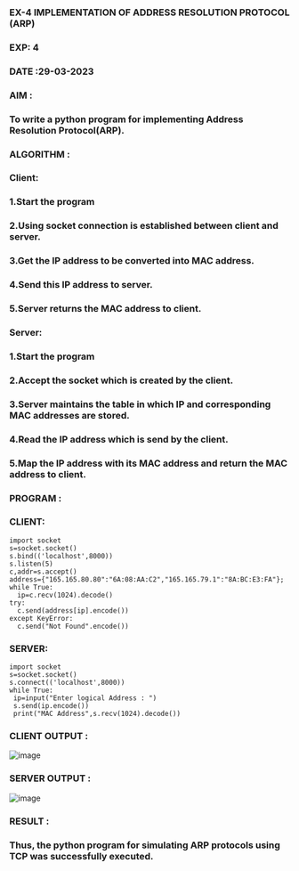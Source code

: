 ### EX-4 IMPLEMENTATION OF ADDRESS RESOLUTION PROTOCOL (ARP)

### EXP: 4

### DATE :29-03-2023

### AIM :

### To write a python program for implementing Address Resolution Protocol(ARP).

### ALGORITHM :

### Client:
### 1.Start the program
### 2.Using socket connection is established between client and server.
### 3.Get the IP address to be converted into MAC address.
### 4.Send this IP address to server.
### 5.Server returns the MAC address to client.

### Server:

### 1.Start the program
### 2.Accept the socket which is created by the client.
### 3.Server maintains the table in which IP and corresponding MAC addresses are stored.
### 4.Read the IP address which is send by the client.
### 5.Map the IP address with its MAC address and return the MAC address to client.

### PROGRAM :

### CLIENT:

```
import socket
s=socket.socket()
s.bind(('localhost',8000))
s.listen(5)
c,addr=s.accept()
address={"165.165.80.80":"6A:08:AA:C2","165.165.79.1":"8A:BC:E3:FA"};
while True:
  ip=c.recv(1024).decode()
try:
  c.send(address[ip].encode())
except KeyError:
  c.send("Not Found".encode())
  ```
  
  ### SERVER:
  ```
  import socket
s=socket.socket()
s.connect(('localhost',8000))
while True:
   ip=input("Enter logical Address : ")
   s.send(ip.encode())
   print("MAC Address",s.recv(1024).decode())
   ```
  
### CLIENT OUTPUT :
![image](https://github.com/Nithishramasaravanan/EX-4/assets/119394063/e301d946-c20f-41ee-be93-43f0f004f490)

### SERVER OUTPUT :
![image](https://github.com/Nithishramasaravanan/EX-4/assets/119394063/b815a2a4-ec4c-4831-8345-86ecfa5a2f73)

### RESULT :

### Thus, the python program for simulating ARP protocols using TCP was successfully executed.



